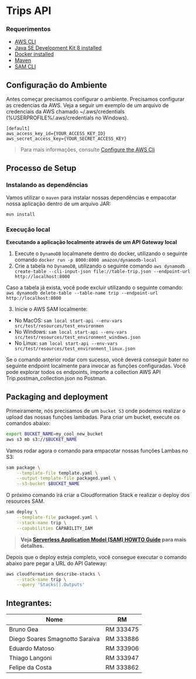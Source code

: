 # Trips API

### Requerimentos
* [AWS CLI](https://docs.aws.amazon.com/cli/latest/userguide/cli-chap-install.html)
* [Java SE Development Kit 8 installed](http://www.oracle.com/technetwork/java/javase/downloads/jdk8-downloads-2133151.html)
* [Docker installed](https://www.docker.com/community-edition)
* [Maven](https://maven.apache.org/install.html)
* [SAM CLI](https://github.com/awslabs/aws-sam-cli)

## Configuração do Ambiente
Antes começar precisamos configurar o ambiente. Precisamos configurar as credencias da AWS. Veja a seguir um exemplo de um arquivo de credenciais da AWS chamado ~/.aws/credentials (%USERPROFILE%/.aws/credentials no Windows).

```
[default]
aws_access_key_id={YOUR_ACCESS_KEY_ID}
aws_secret_access_key={YOUR_SECRET_ACCESS_KEY}
```

> Para mais informações, consulte [Configure the AWS Cli](https://docs.aws.amazon.com/cli/latest/userguide/cli-chap-configure.html)

## Processo de Setup

### Instalando as dependências
Vamos utilizar o `maven` para instalar nossas dependências e empacotar nossa aplicação dentro de um arquivo JAR:

```bash
mvn install
```

### Execução local

**Executando a aplicação localmente através de um API Gateway local**
1. Execute o `DynamoDB` localmanete dentro do docker, utilizando o seguinte comando `docker run -p 8000:8000 amazon/dynamodb-local`
2. Crie a tabela no `DynamoDB`, utilizando o seguinte comando `aws dynamodb create-table --cli-input-json file://table-trip.json --endpoint-url http://localhost:8000`

Caso a tabela já exista, você pode excluir utilizando o seguinte comando: `aws dynamodb delete-table --table-name trip --endpoint-url http://localhost:8000`

3. Inicie o AWS SAM localmente: 
* No MacOS: `sam local start-api --env-vars src/test/resources/test_environmen`
* No Windows: `sam local start-api --env-vars src/test/resources/test_environment_windows.json`
* No Linux: `sam local start-api --env-vars src/test/resources/test_environment_linux.json`

Se o comando anterior rodar com sucesso, você deverá conseguir bater no seguinte endpoint localmente para invocar as funções configuradas. Você pode explorar todos os endpoints, importe a collection AWS API Trip.postman_collection.json no Postman.

## Packaging and deployment
Primeiramente, nós precisamos de um `bucket S3` onde podemos realizar o upload das nossas funções lambadas. Para criar um bucket, execute os comandos abaixo:

```bash
export BUCKET_NAME=my_cool_new_bucket
aws s3 mb s3://$BUCKET_NAME
```
Vamos rodar agora o comando para empacotar nossas funções Lambas no S3:
```bash
sam package \
    --template-file template.yaml \
    --output-template-file packaged.yaml \
    --s3-bucket $BUCKET_NAME
```

O próximo comando irá criar a Cloudformation Stack e realizar o deploy dos resources SAM.

```bash
sam deploy \
    --template-file packaged.yaml \
    --stack-name trip \
    --capabilities CAPABILITY_IAM
```

> **Veja [Serverless Application Model (SAM) HOWTO Guide](https://github.com/awslabs/serverless-application-model/blob/master/HOWTO.md) para mais detalhes.**

Depois que o deploy esteja completo, você consegue executar o comando abaixo pare pegar a URL do API Gateway:

```bash
aws cloudformation describe-stacks \
    --stack-name trip \
    --query 'Stacks[].Outputs'
```

## Integrantes:

| Nome | RM |
| ---- | -- |
| Bruno Gea | RM 333475 |
| Diego Soares Smagnotto Saraiva | RM 333886 |
| Eduardo Matoso | RM 333906 |
| Thiago Langoni | RM 333947 |
| Felipe da Costa | RM 333862 |
